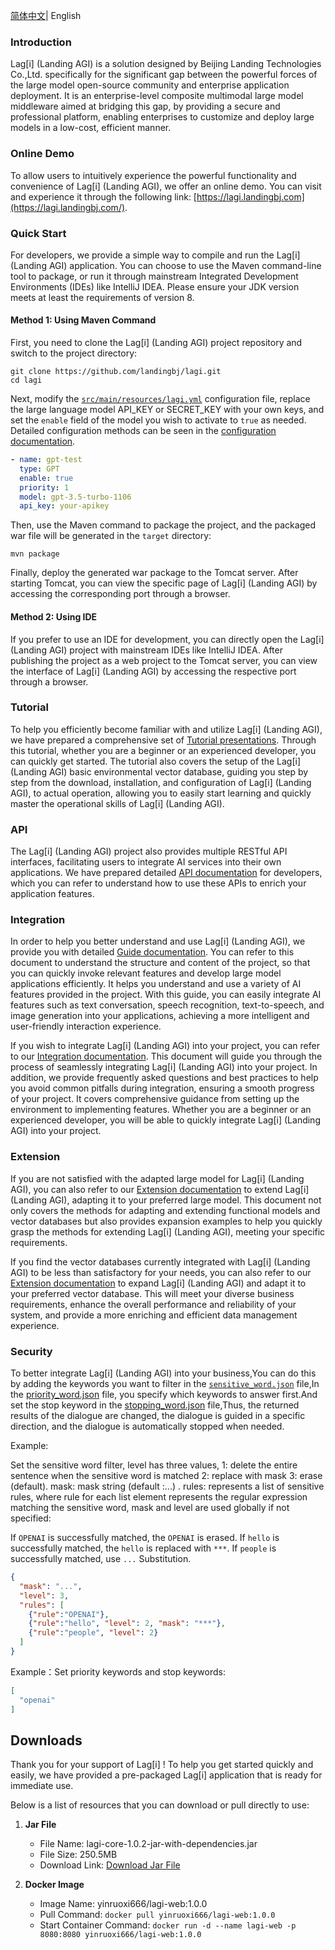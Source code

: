 [简体中文](README_zh.md)| English

### **Introduction**

Lag[i] (Landing AGI) is a solution designed by Beijing Landing Technologies Co.,Ltd. specifically for the significant gap between the powerful forces of the large model open-source community and enterprise application deployment. It is an enterprise-level composite multimodal large model middleware aimed at bridging this gap, by providing a secure and professional platform, enabling enterprises to customize and deploy large models in a low-cost, efficient manner.

### Online Demo

To allow users to intuitively experience the powerful functionality and convenience of Lag[i] (Landing AGI), we offer an online demo. You can visit and experience it through the following link: [https://lagi.landingbj.com](https://lagi.landingbj.com/).

### Quick Start

For developers, we provide a simple way to compile and run the Lag[i] (Landing AGI) application. You can choose to use the Maven command-line tool to package, or run it through mainstream Integrated Development Environments (IDEs) like IntelliJ IDEA. Please ensure your JDK version meets at least the requirements of version 8.

#### Method 1: Using Maven Command

First, you need to clone the Lag[i] (Landing AGI) project repository and switch to the project directory:

```shell
git clone https://github.com/landingbj/lagi.git
cd lagi
```

Next, modify the [`src/main/resources/lagi.yml`](lagi-web/src/main/resources/lagi.yml) configuration file, replace the large language model API_KEY or SECRET_KEY with your own keys, and set the `enable` field of the model you wish to activate to `true` as needed. Detailed configuration methods can be seen in the [configuration documentation](docs/config_en.md).

```yaml
- name: gpt-test
  type: GPT
  enable: true
  priority: 1
  model: gpt-3.5-turbo-1106
  api_key: your-apikey
```

Then, use the Maven command to package the project, and the packaged war file will be generated in the `target` directory:

```shell
mvn package
```

Finally, deploy the generated war package to the Tomcat server. After starting Tomcat, you can view the specific page of Lag[i] (Landing AGI) by accessing the corresponding port through a browser.

#### Method 2: Using IDE

If you prefer to use an IDE for development, you can directly open the Lag[i] (Landing AGI) project with mainstream IDEs like IntelliJ IDEA. After publishing the project as a web project to the Tomcat server, you can view the interface of Lag[i] (Landing AGI) by accessing the respective port through a browser.

### Tutorial

To help you efficiently become familiar with and utilize Lag[i] (Landing AGI), we have prepared a comprehensive set of  [Tutorial presentations](docs/tutor_en.md). Through this tutorial, whether you are a beginner or an experienced developer, you can quickly get started. The tutorial also covers the setup of the Lag[i] (Landing AGI) basic environmental vector database, guiding you step by step from the download, installation, and configuration of Lag[i] (Landing AGI), to actual operation, allowing you to easily start learning and quickly master the operational skills of Lag[i] (Landing AGI).

### API

The Lag[i] (Landing AGI) project also provides multiple RESTful API interfaces, facilitating users to integrate AI services into their own applications. We have prepared detailed [API documentation](docs/API_en.md) for developers, which you can refer to understand how to use these APIs to enrich your application features.

### Integration

In order to help you better understand and use Lag[i] (Landing AGI), we provide you with detailed [Guide documentation](docs/guide_en.md). You can refer to this document to understand the structure and content of the project, so that you can quickly invoke relevant features and develop large model applications efficiently. It helps you understand and use a variety of AI features provided in the project. With this guide, you can easily integrate AI features such as text conversation, speech recognition, text-to-speech, and image generation into your applications, achieving a more intelligent and user-friendly interaction experience.

If you wish to integrate Lag[i] (Landing AGI) into your project, you can refer to our [Integration documentation](https://github.com/landingbj/lagi/blob/main/docs/guide_en.md#quick-integrate-into-your-existing-project). This document will guide you through the process of seamlessly integrating Lag[i] (Landing AGI) into your project. In addition, we provide frequently asked questions and best practices to help you avoid common pitfalls during integration, ensuring a smooth progress of your project. It covers comprehensive guidance from setting up the environment to implementing features. Whether you are a beginner or an experienced developer, you will be able to quickly integrate Lag[i] (Landing AGI) into your project.

### Extension

If you are not satisfied with the adapted large model for Lag[i] (Landing AGI), you can also refer to our [Extension documentation](docs/extend_en.md) to extend Lag[i] (Landing AGI), adapting it to your preferred large model. This document not only covers the methods for adapting and extending functional models and vector databases but also provides expansion examples to help you quickly grasp the methods for extending Lag[i] (Landing AGI), meeting your specific requirements.

If you find the vector databases currently integrated with Lag[i] (Landing AGI) to be less than satisfactory for your needs, you can also refer to our [Extension documentation](https://github.com/landingbj/lagi/blob/main/docs/extend_en.md#Database-Extension) to expand Lag[i] (Landing AGI) and adapt it to your preferred vector database. This will meet your diverse business requirements, enhance the overall performance and reliability of your system, and provide a more enriching and efficient data management experience.

### Security

To better integrate Lag[i] (Landing AGI) into your business,You can do this by adding the keywords you want to filter in the  [`sensitive_word.json`](lagi-web/src/main/resources/sensitive_word.json) file,In the [priority_word.json](lagi-web/src/main/resources/priority_word.json) file, you specify which keywords to answer first.And set the stop keyword in the [stopping_word.json](lagi-web/src/main/resources/stopping_word.json) file,Thus, the returned results of the dialogue are changed, the dialogue is guided in a specific direction, and the dialogue is automatically stopped when needed.

Example: 

Set the sensitive word filter, level has three values, 1: delete the entire sentence when the sensitive word is matched 2: replace with mask 3: erase (default). mask: mask string (default :...) . rules: represents a list of sensitive rules, where rule for each list element represents the regular expression matching the sensitive word, mask and level are used globally if not specified:   

If `OPENAI` is successfully matched, the `OPENAI` is erased. If `hello` is successfully matched, the `hello` is replaced with `***`. If `people` is successfully matched, use `...` Substitution.

```json
{
  "mask": "...",
  "level": 3,
  "rules": [
    {"rule":"OPENAI"},
    {"rule":"hello", "level": 2, "mask": "***"},
    {"rule":"people", "level": 2}
  ]
}
```

Example：Set priority keywords and stop keywords:

```json
[
  "openai"
]
```

## Downloads

Thank you for your support of Lag[i] ! To help you get started quickly and easily, we have provided a pre-packaged Lag[i] application that is ready for immediate use.

Below is a list of resources that you can download or pull directly to use:

1. **Jar File**
    - File Name: lagi-core-1.0.2-jar-with-dependencies.jar
    - File Size: 250.5MB
    - Download Link: [Download Jar File](https://downloads.saasai.top/lagi/lagi-core-1.0.2-jar-with-dependencies.jar)

2. **Docker Image**
    - Image Name: yinruoxi666/lagi-web:1.0.0
    - Pull Command: `docker pull yinruoxi666/lagi-web:1.0.0`
    - Start Container Command: `docker run -d --name lagi-web -p 8080:8080 yinruoxi666/lagi-web:1.0.0`